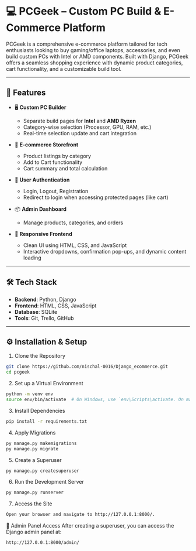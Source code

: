 # 💻 PCGeek – Custom PC Build & E-Commerce Platform

PCGeek is a comprehensive e-commerce platform tailored for tech enthusiasts looking to buy gaming/office laptops, accessories, and even build custom PCs with Intel or AMD components. Built with Django, PCGeek offers a seamless shopping experience with dynamic product categories, cart functionality, and a customizable build tool.

---

## 🚀 Features

- 🖥️ **Custom PC Builder**
  - Separate build pages for **Intel** and **AMD Ryzen**
  - Category-wise selection (Processor, GPU, RAM, etc.)
  - Real-time selection update and cart integration

- 🛒 **E-commerce Storefront**
  - Product listings by category
  - Add to Cart functionality
  - Cart summary and total calculation

- 🔐 **User Authentication**
  - Login, Logout, Registration
  - Redirect to login when accessing protected pages (like cart)

- 📦 **Admin Dashboard**
  - Manage products, categories, and orders

- 🎨 **Responsive Frontend**
  - Clean UI using HTML, CSS, and JavaScript
  - Interactive dropdowns, confirmation pop-ups, and dynamic content loading

---

## 🛠️ Tech Stack

- **Backend**: Python, Django
- **Frontend**: HTML, CSS, JavaScript
- **Database**: SQLite
- **Tools**: Git, Trello, GitHub

---


## ⚙️ Installation & Setup

1. Clone the Repository
```bash
git clone https://github.com/nischal-0016/Django_ecommerce.git
cd pcgeek
```

2. Set up a Virtual Environment
```bash
python -m venv env
source env/bin/activate  # On Windows, use `env\Scripts\activate. On mac, use `source env/bin/activate

```

3. Install Dependencies
```bash
pip install -r requirements.txt
```

4. Apply Migrations
```bash
py manage.py makemigrations
py manage.py migrate
```

5. Create a Superuser 
``` bash
py manage.py createsuperuser
```

6. Run the Development Server
```bash
py manage.py runserver
```

7. Access the Site 
```bash
Open your browser and navigate to http://127.0.0.1:8000/.
```
🔐 Admin Panel Access
After creating a superuser, you can access the Django admin panel at:

```bash
http://127.0.0.1:8000/admin/

```